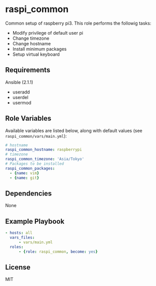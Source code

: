 raspi_common
=========

Common setup of raspberry pi3.
This role performs the followig tasks:

- Modify privilege of default user pi
- Change timezone
- Change hostname
- Install minimum packages
- Setup virtual keyboard

Requirements
------------

Ansible (2.1.1)

- useradd
- userdel
- usermod


Role Variables
--------------

Available variables are listed below, along with default values (see `raspi_common/vars/main.yml`):

``` yaml
# hostname
raspi_common_hostname: raspberrypi
# timezone
raspi_common_timezone: 'Asia/Tokyo'
# Packages to be installed
raspi_common_packages:
  - {name: vim}
  - {name: git}
```

Dependencies
------------

None

Example Playbook
----------------

``` yaml
- hosts: all
  vars_files:
      - vars/main.yml
  roles:
      - {role: raspi_common, become: yes}
```


License
-------

MIT

